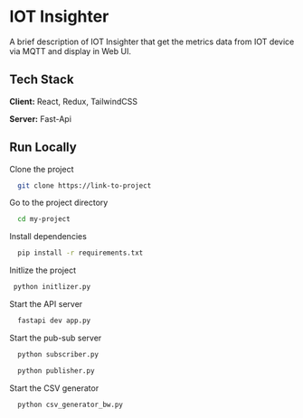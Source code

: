 # IOT Insighter

A brief description of IOT Insighter that get the metrics data from IOT device via MQTT and display in Web UI.

## Tech Stack

**Client:** React, Redux, TailwindCSS

**Server:** Fast-Api

## Run Locally

Clone the project

```bash
  git clone https://link-to-project
```

Go to the project directory

```bash
  cd my-project
```

Install dependencies

```bash
  pip install -r requirements.txt
```

Initlize the project

```bash
 python initlizer.py
```

Start the API server

```bash
  fastapi dev app.py
```

Start the pub-sub server

```bash
  python subscriber.py

  python publisher.py
```

Start the CSV generator

```bash
  python csv_generator_bw.py
```

